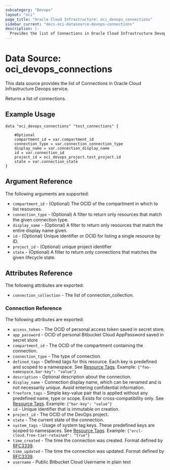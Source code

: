```yaml
---
subcategory: "Devops"
layout: "oci"
page_title: "Oracle Cloud Infrastructure: oci_devops_connections"
sidebar_current: "docs-oci-datasource-devops-connections"
description: |-
  Provides the list of Connections in Oracle Cloud Infrastructure Devops service
---
```


# Data Source: oci_devops_connections
This data source provides the list of Connections in Oracle Cloud Infrastructure Devops service.

Returns a list of connections.


## Example Usage

```hcl
data "oci_devops_connections" "test_connections" {

	#Optional
	compartment_id = var.compartment_id
	connection_type = var.connection_connection_type
	display_name = var.connection_display_name
	id = var.connection_id
	project_id = oci_devops_project.test_project.id
	state = var.connection_state
}
```

## Argument Reference

The following arguments are supported:

* `compartment_id` - (Optional) The OCID of the compartment in which to list resources.
* `connection_type` - (Optional) A filter to return only resources that match the given connection type.
* `display_name` - (Optional) A filter to return only resources that match the entire display name given.
* `id` - (Optional) Unique identifier or OCID for listing a single resource by ID.
* `project_id` - (Optional) unique project identifier
* `state` - (Optional) A filter to return only connections that matches the given lifecycle state.


## Attributes Reference

The following attributes are exported:

* `connection_collection` - The list of connection_collection.

### Connection Reference

The following attributes are exported:

* `access_token` - The OCID of personal access token saved in secret store.
* `app_password` - OCID of personal Bitbucket Cloud AppPassword saved in secret store
* `compartment_id` - The OCID of the compartment containing the connection.
* `connection_type` - The type of connection.
* `defined_tags` - Defined tags for this resource. Each key is predefined and scoped to a namespace. See [Resource Tags](https://docs.cloud.oracle.com/iaas/Content/General/Concepts/resourcetags.htm). Example: `{"foo-namespace.bar-key": "value"}`
* `description` - Optional description about the connection.
* `display_name` - Connection display name, which can be renamed and is not necessarily unique. Avoid entering confidential information.
* `freeform_tags` - Simple key-value pair that is applied without any predefined name, type or scope. Exists for cross-compatibility only.  See [Resource Tags](https://docs.cloud.oracle.com/iaas/Content/General/Concepts/resourcetags.htm). Example: `{"bar-key": "value"}`
* `id` - Unique identifier that is immutable on creation.
* `project_id` - The OCID of the DevOps project.
* `state` - The current state of the connection.
* `system_tags` - Usage of system tag keys. These predefined keys are scoped to namespaces. See [Resource Tags](https://docs.cloud.oracle.com/iaas/Content/General/Concepts/resourcetags.htm). Example: `{"orcl-cloud.free-tier-retained": "true"}`
* `time_created` - The time the connection was created. Format defined by [RFC3339](https://datatracker.ietf.org/doc/html/rfc3339).
* `time_updated` - The time the connection was updated. Format defined by [RFC3339](https://datatracker.ietf.org/doc/html/rfc3339).
* `username` - Public Bitbucket Cloud Username in plain text

